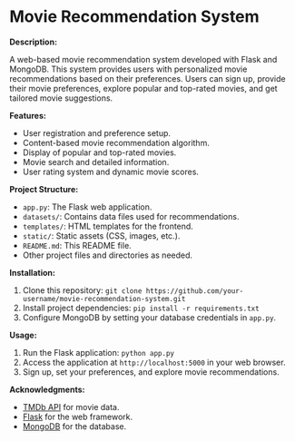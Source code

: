 # Movie Recommendation System

**Description:**

A web-based movie recommendation system developed with Flask and MongoDB. This system provides users with personalized movie recommendations based on their preferences. Users can sign up, provide their movie preferences, explore popular and top-rated movies, and get tailored movie suggestions.

**Features:**

- User registration and preference setup.
- Content-based movie recommendation algorithm.
- Display of popular and top-rated movies.
- Movie search and detailed information.
- User rating system and dynamic movie scores.

**Project Structure:**

- `app.py`: The Flask web application.
- `datasets/`: Contains data files used for recommendations.
- `templates/`: HTML templates for the frontend.
- `static/`: Static assets (CSS, images, etc.).
- `README.md`: This README file.
- Other project files and directories as needed.

**Installation:**

1. Clone this repository: `git clone https://github.com/your-username/movie-recommendation-system.git`
2. Install project dependencies: `pip install -r requirements.txt`
3. Configure MongoDB by setting your database credentials in `app.py`.

**Usage:**

1. Run the Flask application: `python app.py`
2. Access the application at `http://localhost:5000` in your web browser.
3. Sign up, set your preferences, and explore movie recommendations.

**Acknowledgments:**

- [TMDb API](https://www.themoviedb.org/documentation/api) for movie data.
- [Flask](https://flask.palletsprojects.com/) for the web framework.
- [MongoDB](https://www.mongodb.com/) for the database.



